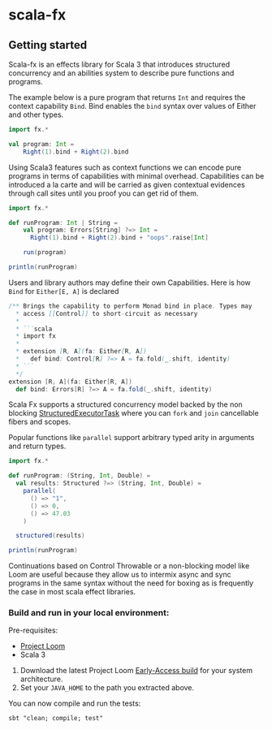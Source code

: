 # scala-fx

## Getting started

Scala-fx is an effects library for Scala 3 that introduces structured concurrency and an abilities system to describe pure functions and programs. 

The example below is a pure program that returns `Int` and requires the context capability `Bind`. Bind enables the `bind` syntax over values of Either and other types.

```scala mdoc:reset
import fx.*

val program: Int =
    Right(1).bind + Right(2).bind
```

Using Scala3 features such as context functions we can encode pure programs in terms of capabilities with minimal overhead.
Capabilities can be introduced a la carte and will be carried as given contextual evidences through call sites until you proof you can get rid of them.

```scala mdoc:reset
import fx.*

def runProgram: Int | String =
    val program: Errors[String] ?=> Int =
      Right(1).bind + Right(2).bind + "oops".raise[Int]

    run(program)

println(runProgram)
```

Users and library authors may define their own Capabilities. Here is how `Bind` for `Either[E, A]` is declared

```scala
/** Brings the capability to perform Monad bind in place. Types may
  * access [[Control]] to short-circuit as necessary
  *
  * ```scala
  * import fx
  *
  * extension [R, A](fa: Either[R, A])
  *   def bind: Control[R] ?=> A = fa.fold(_.shift, identity)
  * ```
  */
extension [R, A](fa: Either[R, A])
  def bind: Errors[R] ?=> A = fa.fold(_.shift, identity)
```

Scala Fx supports a structured concurrency model backed by the non blocking [StructuredExecutorTask](https://openjdk.java.net/jeps/428)
where you can `fork` and `join` cancellable fibers and scopes.

Popular functions like `parallel` support arbitrary typed arity in arguments and return types.

```scala mdoc:reset
import fx.*

def runProgram: (String, Int, Double) =
  val results: Structured ?=> (String, Int, Double) =
    parallel(
      () => "1",
      () => 0,
      () => 47.03
    )

  structured(results)

println(runProgram)
```

Continuations based on Control Throwable or a non-blocking model like Loom are useful because they allow us to intermix async and sync programs in the same syntax without the need for boxing as is frequently the case in most scala effect libraries.

### Build and run in your local environment:

Pre-requisites:

- [Project Loom](https://jdk.java.net/loom/)
- Scala 3

1. Download the latest Project Loom [Early-Access build](https://jdk.java.net/loom/) for your system architecture.
2. Set your `JAVA_HOME` to the path you extracted above.

You can now compile and run the tests:

```shell
sbt "clean; compile; test"
```

